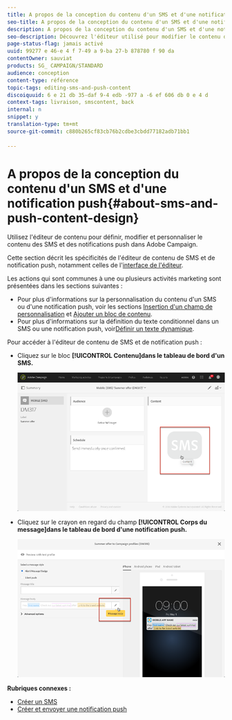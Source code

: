 ```yaml
---
title: A propos de la conception du contenu d'un SMS et d'une notification push
seo-title: A propos de la conception du contenu d'un SMS et d'une notification push
description: A propos de la conception du contenu d'un SMS et d'une notification push
seo-description: Découvrez l'éditeur utilisé pour modifier le contenu des SMS et des notifications push dans Adobe Campaign.
page-status-flag: jamais activé
uuid: 99277 e 46-e 4 f 7-49 a 9-ba 27-b 878780 f 90 da
contentOwner: sauviat
products: SG_ CAMPAIGN/STANDARD
audience: conception
content-type: référence
topic-tags: editing-sms-and-push-content
discoiquuid: 6 e 21 db 35-daf 9-4 edb -977 a -6 ef 606 db 0 e 4 d
context-tags: livraison, smscontent, back
internal: n
snippet: y
translation-type: tm+mt
source-git-commit: c880b265cf83cb76b2cdbe3cbdd77182adb71bb1

---
```



# A propos de la conception du contenu d'un SMS et d'une notification push{#about-sms-and-push-content-design}

Utilisez l'éditeur de contenu pour définir, modifier et personnaliser le contenu des SMS et des notifications push dans Adobe Campaign.

Cette section décrit les spécificités de l'éditeur de contenu de SMS et de notification push, notamment celles de l'[interface de l'éditeur](../../designing/using/sms-and-push-content-editor-interface.md).

Les actions qui sont communes à une ou plusieurs activités marketing sont présentées dans les sections suivantes :

* Pour plus d'informations sur la personnalisation du contenu d'un SMS ou d'une notification push, voir les sections [Insertion d'un champ de personnalisation](../../designing/using/inserting-a-personalization-field.md) et [Ajouter un bloc de contenu](../../designing/using/adding-a-content-block.md).
* Pour plus d'informations sur la définition du texte conditionnel dans un SMS ou une notification push, voir[Définir un texte dynamique](../../designing/using/defining-dynamic-text.md).

Pour accéder à l'éditeur de contenu de SMS et de notification push :

* Cliquez sur le bloc **[!UICONTROL Contenu]dans le tableau de bord d'un SMS.**

   ![](assets/des_sms_content.png)

* Cliquez sur le crayon en regard du champ **[!UICONTROL Corps du message]dans le tableau de bord d'une notification push.**

   ![](assets/des_push_body.png)

**Rubriques connexes :**

* [Créer un SMS](../../channels/using/creating-an-sms-message.md)
* [Créer et envoyer une notification push](../../channels/using/preparing-and-sending-a-push-notification.md)

